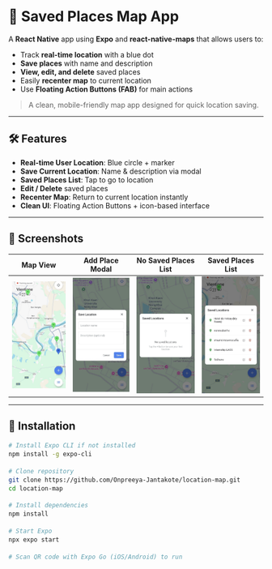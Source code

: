 # 📍 Saved Places Map App

A **React Native** app using **Expo** and **react-native-maps** that allows users to:

- Track **real-time location** with a blue dot
- **Save places** with name and description
- **View, edit, and delete** saved places
- Easily **recenter map** to current location
- Use **Floating Action Buttons (FAB)** for main actions

> A clean, mobile-friendly map app designed for quick location saving.

---

## 🛠 Features

- **Real-time User Location**: Blue circle + marker
- **Save Current Location**: Name & description via modal
- **Saved Places List**: Tap to go to location
- **Edit / Delete** saved places
- **Recenter Map**: Return to current location instantly
- **Clean UI**: Floating Action Buttons + icon-based interface

---

## 📱 Screenshots

| Map View | Add Place Modal | No Saved Places List | Saved Places List |
|----------|----------------|--------------------|-----------------|
| ![Map](image/Map.jpeg) | ![Modal](image/Modal.jpeg) | ![No List](image/No%20List.jpeg) | ![List](image/List.jpeg) |

---

## 🚀 Installation

```bash
# Install Expo CLI if not installed
npm install -g expo-cli

# Clone repository
git clone https://github.com/Onpreeya-Jantakote/location-map.git
cd location-map

# Install dependencies
npm install

# Start Expo
npx expo start

# Scan QR code with Expo Go (iOS/Android) to run